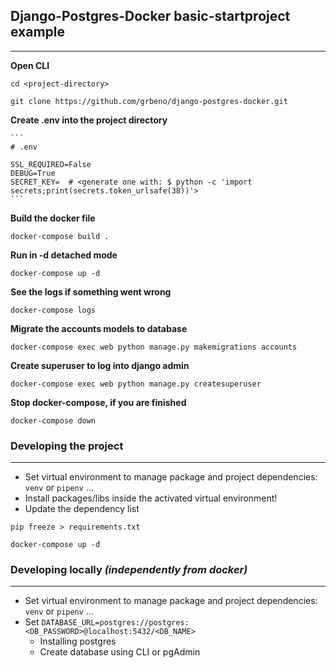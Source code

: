 ## Django-Postgres-Docker basic-startproject example
---

__Open CLI__
```
cd <project-directory>
```
``` 
git clone https://github.com/grbeno/django-postgres-docker.git
```

__Create .env into the project directory__

    ```
    # .env
    
    SSL_REQUIRED=False
    DEBUG=True
    SECRET_KEY=  # <generate one with: $ python -c 'import secrets;print(secrets.token_urlsafe(38))'>
    ```

__Build the docker file__
```
docker-compose build .
```
__Run in -d detached mode__
```
docker-compose up -d  
```
__See the logs if something went wrong__
```
docker-compose logs
```
__Migrate the accounts models to database__
```
docker-compose exec web python manage.py makemigrations accounts
```
__Create superuser to log into django admin__
```
docker-compose exec web python manage.py createsuperuser
```
__Stop docker-compose, if you are finished__
```
docker-compose down
```

### Developing the project
---
- Set virtual environment to manage package and project dependencies: `venv` or `pipenv` ...
- Install packages/libs inside the activated virtual environment!
- Update the dependency list
```
pip freeze > requirements.txt
```
```
docker-compose up -d
```
### Developing locally _(independently from docker)_
---
- Set virtual environment to manage package and project dependencies: `venv` or `pipenv` ...
- Set `DATABASE_URL=postgres://postgres:<DB_PASSWORD>@localhost:5432/<DB_NAME>`
    - Installing postgres
    - Create database using CLI or pgAdmin
